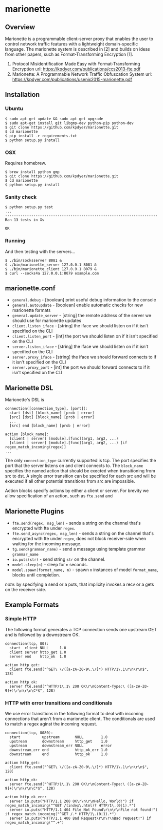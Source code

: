 # marionette

Overview
--------

Marionette is a programmable client-server proxy that enables the user to control network traffic features with a lightweight domain-specific language. The marionette system is described in [2] and builds on ideas from other papers, such as Format-Transforming Encryption [1].

1. Protocol Misidentification Made Easy with Format-Transforming Encryption
   url: https://kpdyer.com/publications/ccs2013-fte.pdf
2. Marionette: A Programmable Network Traffic Obfuscation System
   url: https://kpdyer.com/publications/usenix2015-marionette.pdf

Installation
------------

### Ubuntu

```console
$ sudo apt-get update && sudo apt-get upgrade
$ sudo apt-get install git libgmp-dev python-pip python-dev
$ git clone https://github.com/kpdyer/marionette.git
$ cd marionette
$ pip install -r requirements.txt
$ python setup.py install
```

###  OSX

Requires homebrew.

```console
$ brew install python gmp
$ git clone https://github.com/kpdyer/marionette.git
$ cd marionette
$ python setup.py install
```

### Sanity check

```console
$ python setup.py test
...
----------------------------------------------------------------------
Ran 13 tests in Xs

OK
```

### Running

And then testing with the servers...

```console
$ ./bin/socksserver 8081 &
$ ./bin/marionette_server 127.0.0.1 8081 &
$ ./bin/marionette_client 127.0.0.1 8079 &
$ curl --socks4a 127.0.0.1:8079 example.com
```


marionette.conf
---------------

* ```general.debug``` - [boolean] print useful debug information to the console
* ```general.autoupdate``` - [boolean] enable automatic checks for new marionette formats
* ```general.update_server``` - [string] the remote address of the server we should use for marionette updates
* ```client.listen_iface``` - [string] the iface we should listen on if it isn't specified on the CLI
* ```client.listen_port``` - [int] the port we should listen on if it isn't specified on the CLI
* ```server.listen_iface``` - [string] the iface we should listen on if it isn't specified on the CLI
* ```server.proxy_iface``` - [string] the iface we should forward connects to if it isn't specified on the CLI
* ```server.proxy_port``` - [int] the port we should forward connects to if it isn't specified on the CLI


Marionette DSL
--------------

Marionette's DSL is 

```
connection([connection_type], [port]):
  start [dst] [block_name] [prob | error]
  [src] [dst] [block_name] [prob | error]
  ...
  [src] end [block_name] [prob | error]

action [block_name]:
  [client | server] [module].[func](arg1, arg2, ...)
  [client | server] [module].[func](arg1, arg2, ...) [if regex_match_incoming(regex)]
...
```

The only ```connection_type``` currently supported is tcp. The port specifies the port that the server listens on and client connects to. The ```block_name``` specifies the named action that should be exected when transitioning from src to dst. A single error transition can be specified for each src and will be executed if all other potential transitions from src are impossible.

Action blocks specify actions by either a client or server. For brevity we allow specification of an action, such as ```fte.send``` and 

Marionette Plugins
------------------

* ```fte.send(regex, msg_len)``` - sends a string on the channel that's encrypted with fte under ```regex```.
* ```fte.send_async(regex, msg_len)``` - sends a string on the channel that's encrypted with fte under ```regex```, does not block receiver-side when waiting for the incoming message.
* ```tg.send(grammar_name)``` - send a message using template grammar ```grammar_name```
* ```io.puts(str)``` - send string ```str``` on the channel.
* ```model.sleep(n)``` - sleep for ```n``` seconds.
* ```model.spawn(format_name, n)``` - spawn ```n``` instances of model ```format_name```, blocks until completion.

*note*: by specifying a send or a puts, that implicity invokes a recv or a gets on the receiver side.

Example Formats
---------------

### Simple HTTP

The following format generates a TCP connection sends one upstream GET and is followed by a downstream OK.

```
connection(tcp, 80):
  start  client NULL     1.0
  client server http_get 1.0
  server end    http_ok  1.0

action http_get:
  client fte.send("^GET\ \/([a-zA-Z0-9\.\/]*) HTTP/1\.1\r\n\r\n$", 128)

action http_ok:
  server fte.send("^HTTP/1\.1\ 200 OK\r\nContent-Type:\ ([a-zA-Z0-9]+)\r\n\r\n\C*$", 128)
```

### HTTP with error transitions and conditionals

We use error transitions in the following format to deal with incoming connections that aren't from a marionette client. The conditionals are used to match a regex aginst the incoming request.

```
connection(tcp, 8080):
  start          upstream       NULL        1.0
  upstream       downstream     http_get    1.0
  upstream       downstream_err NULL        error
  downstream_err end            http_ok_err 1.0
  downstream     end            http_ok     1.0

action http_get:
  client fte.send("^GET\ \/([a-zA-Z0-9\.\/]*) HTTP/1\.1\r\n\r\n$", 128)

action http_ok:
  server fte.send("^HTTP/1\.1\ 200 OK\r\nContent-Type:\ ([a-zA-Z0-9]+)\r\n\r\n\C*$", 128)

action http_ok_err:
  server io.puts("HTTP/1.1 200 OK\r\n\r\nHello, World!") if regex_match_incoming("^GET /(index\.html)? HTTP/1\.(0|1).*")
  server io.puts("HTTP/1.1 404 File Not Found\r\n\r\nFile not found!") if regex_match_incoming("^GET /.* HTTP/1\.(0|1).*")
  server io.puts("HTTP/1.1 400 Bad Request\r\n\r\nBad request!") if regex_match_incoming("^.+")
```
